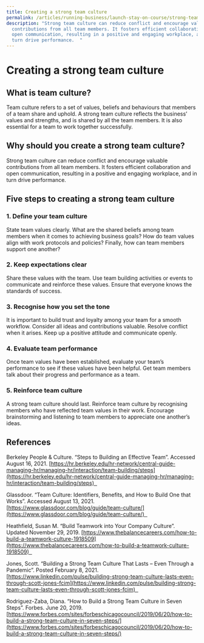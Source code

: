 ```yaml
---
title: Creating a strong team culture
permalink: /articles/running-business/launch-stay-on-course/strong-team-culture/
description: "Strong team culture can reduce conflict and encourage valuable
  contributions from all team members. It fosters efficient collaboration and
  open communication, resulting in a positive and engaging workplace, and in
  turn drive performance.  "
---
```

# Creating a strong team culture 

## What is team culture? 

Team culture refers to a set of values, beliefs and behaviours that members of a team share and uphold. A strong team culture reflects the business’ values and strengths, and is shared by all the team members. It is also essential for a team to work together successfully. 

## Why should you create a strong team culture? 

Strong team culture can reduce conflict and encourage valuable contributions from all team members. It fosters efficient collaboration and open communication, resulting in a positive and engaging workplace, and in turn drive performance.  

## Five steps to creating a strong team culture 

### 1.  Define your team culture 
    

State team values clearly. What are the shared beliefs among team members when it comes to achieving business goals? How do team values align with work protocols and policies? Finally, how can team members support one another? 

### 2.  Keep expectations clear 
    

Share these values with the team. Use team building activities or events to communicate and reinforce these values. Ensure that everyone knows the standards of success.  

### 3.  Recognise how you set the tone 
    

It is important to build trust and loyalty among your team for a smooth workflow. Consider all ideas and contributions valuable. Resolve conflict when it arises. Keep up a positive attitude and communicate openly. 

### 4.  Evaluate team performance 
    

Once team values have been established, evaluate your team’s performance to see if these values have been helpful. Get team members talk about their progress and performance as a team.  

### 5.  Reinforce team culture 
    

A strong team culture should last. Reinforce team culture by recognising members who have reflected team values in their work. Encourage brainstorming and listening to team members to appreciate one another’s ideas. 

## References 

Berkeley People & Culture. “Steps to Building an Effective Team”. Accessed August 16, 2021. [https://hr.berkeley.edu/hr-network/central-guide-managing-hr/managing-hr/interaction/team-building/steps](https://hr.berkeley.edu/hr-network/central-guide-managing-hr/managing-hr/interaction/team-building/steps)  

Glassdoor. “Team Culture: Identifiers, Benefits, and How to Build One that Works”. Accessed August 13, 2021. [https://www.glassdoor.com/blog/guide/team-culture/](https://www.glassdoor.com/blog/guide/team-culture/)  

Heathfield, Susan M. “Build Teamwork into Your Company Culture”. Updated November 29, 2019. [https://www.thebalancecareers.com/how-to-build-a-teamwork-culture-1918509](https://www.thebalancecareers.com/how-to-build-a-teamwork-culture-1918509)  

Jones, Scott. “Building a Strong Team Culture That Lasts – Even Through a Pandemic”. Posted February 8, 2021. [https://www.linkedin.com/pulse/building-strong-team-culture-lasts-even-through-scott-jones-fcim](https://www.linkedin.com/pulse/building-strong-team-culture-lasts-even-through-scott-jones-fcim)  

Rodriguez-Zaba, Diana. “How to Build a Strong Team Culture in Seven Steps”. Forbes. June 20, 2019. [https://www.forbes.com/sites/forbeschicagocouncil/2019/06/20/how-to-build-a-strong-team-culture-in-seven-steps/](https://www.forbes.com/sites/forbeschicagocouncil/2019/06/20/how-to-build-a-strong-team-culture-in-seven-steps/)